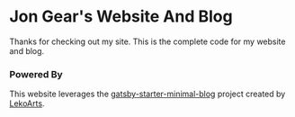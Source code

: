 # Jon Gear's Website And Blog

Thanks for checking out my site. This is the complete code for my website and blog.

### Powered By 
This website leverages the [gatsby-starter-minimal-blog](https://github.com/LekoArts/gatsby-starter-minimal-blog) project created
by [LekoArts](https://www.lekoarts.de/).